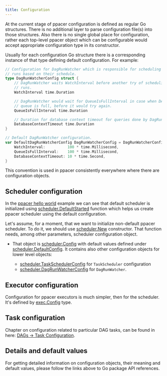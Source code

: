 ```yaml
---
title: Configuration
---
```


At the current stage of ppacer configuration is defined as regular Go
structures. There is no additional layer to parse configuration file(s) into
those structures. Also there is no single global place for configuration,
rather each top-level ppacer object which can be configurable would accept
appropriate configuration type in its constructor.

Usually for each configuration Go structure there is a corresponding instance
of that type defining default configuration. For example:

```go
// Configuration for DagRunWatcher which is responsible for scheduling new DAG
// runs based on their schedule.
type DagRunWatcherConfig struct {
    // DagRunWatcher waits WatchInterval before another try of scheduling DAG
    // runs.
    WatchInterval time.Duration

    // DagRunWatcher would wait for QueueIsFullInterval in case when DAG run
    // queue is full, before it would try again.
    QueueIsFullInterval time.Duration

    // Duration for database context timeout for queries done by DagRunWatcher.
    DatabaseContextTimeout time.Duration
}

// Default DagRunWatcher configuration.
var DefaultDagRunWatcherConfig DagRunWatcherConfig = DagRunWatcherConfig{
    WatchInterval:          100 * time.Millisecond,
    QueueIsFullInterval:    100 * time.Millisecond,
    DatabaseContextTimeout: 10 * time.Second,
}
```

This convention is used in ppacer consistently everywhere where there are
configuration objects.


## Scheduler configuration

In the [ppacer hello world](/start/intro) example we can see that default
scheduler is initialized using
[scheduler.DefaultStarted](https://pkg.go.dev/github.com/ppacer/core/scheduler#DefaultStarted)
function which helps us create ppacer scheduler using the default
configuration.

Let's assume, for a moment, that we want to initialize non-default ppacer
scheduler. To do it, we should use
[scheduler.New](https://pkg.go.dev/github.com/ppacer/core/scheduler#New)
constructor. That function needs, among other parameters, scheduler
configuration object.

* That object is [scheduler.Config](https://pkg.go.dev/github.com/ppacer/core/scheduler#Config)
    with default values defined under
    [scheduler.DefaultConfig](https://pkg.go.dev/github.com/ppacer/core/scheduler#DefaultConfig).
    It contains also other configuration objects for lower level objects:

    * [scheduler.TaskSchedulerConfig](https://pkg.go.dev/github.com/ppacer/core/scheduler#TaskSchedulerConfig)
        for `TaskScheduler` configuration
    * [scheduler.DagRunWatcherConfig](https://pkg.go.dev/github.com/ppacer/core/scheduler#DagRunWatcherConfig)
        for `DagRunWatcher`.


## Executor configuration

Configuration for ppacer executors is much simpler, then for the scheduler.
It's defined by
[exec.Config](https://pkg.go.dev/github.com/ppacer/core/exec#Config) type.


## Task configuration

Chapter on configuration related to particular DAG tasks, can be found in here:
[DAGs -> Task Configuration](/internals/dags/#task-configuration).


## Details and default values

For getting detailed information on configuration objects, their meaning and
default values, please follow the links above to Go package API references.

